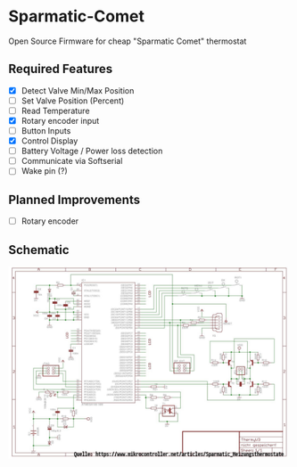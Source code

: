 # Sparmatic-Comet
Open Source Firmware for cheap "Sparmatic Comet" thermostat

## Required Features
- [x] Detect Valve Min/Max Position
- [ ] Set Valve Position (Percent) 
- [ ] Read Temperature
- [x] Rotary encoder input
- [ ] Button Inputs
- [x] Control Display
- [ ] Battery Voltage / Power loss detection
- [ ] Communicate via Softserial
- [ ] Wake pin (?)

## Planned Improvements
- [ ] Rotary encoder

## Schematic
![Schematics](hardware/schematic.jpg "Schematics")